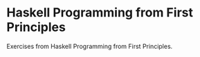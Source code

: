 # Haskell Programming from First Principles

Exercises from Haskell Programming from First Principles.

